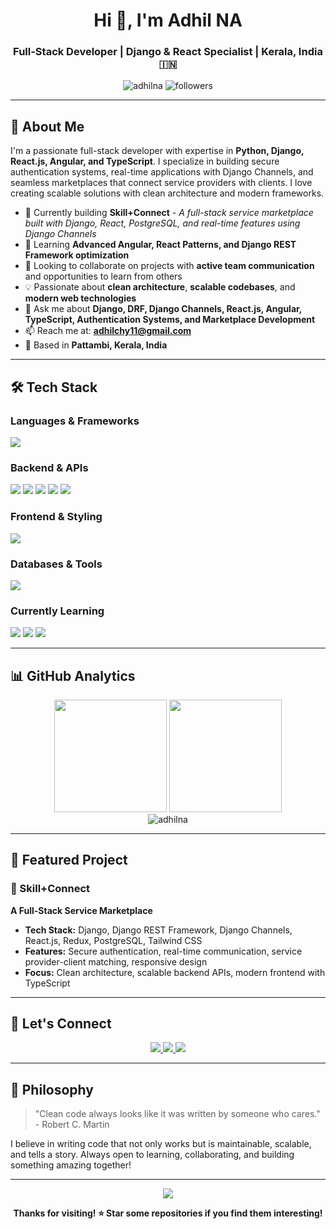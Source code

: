 <h1 align="center">Hi 👋, I'm Adhil NA</h1>
<h3 align="center">Full-Stack Developer | Django & React Specialist | Kerala, India 🇮🇳</h3>

<p align="center">
  <img src="https://komarev.com/ghpvc/?username=adhilna&label=Profile%20views&color=0e75b6&style=flat" alt="adhilna" />
  <img src="https://img.shields.io/github/followers/adhilna?label=Followers&style=social" alt="followers" />
</p>

---

## 🚀 About Me

I'm a passionate full-stack developer with expertise in **Python, Django, React.js, Angular, and TypeScript**. I specialize in building secure authentication systems, real-time applications with Django Channels, and seamless marketplaces that connect service providers with clients. I love creating scalable solutions with clean architecture and modern frameworks.

- 🔭 Currently building **Skill+Connect** - *A full-stack service marketplace built with Django, React, PostgreSQL, and real-time features using Django Channels*
- 🌱 Learning **Advanced Angular, React Patterns, and Django REST Framework optimization**
- 👯 Looking to collaborate on projects with **active team communication** and opportunities to learn from others
- 💡 Passionate about **clean architecture**, **scalable codebases**, and **modern web technologies**
- 💬 Ask me about **Django, DRF, Django Channels, React.js, Angular, TypeScript, Authentication Systems, and Marketplace Development**
- 📫 Reach me at: **adhilchy11@gmail.com**
- 📍 Based in **Pattambi, Kerala, India**

---

## 🛠️ Tech Stack

### Languages & Frameworks
<p align="left">
  <img src="https://skillicons.dev/icons?i=python,django,react,js,ts,html,css,angular" />
</p>

### Backend & APIs
<p align="left">
  <img src="https://img.shields.io/badge/Django_REST_Framework-092E20?style=for-the-badge&logo=django&logoColor=white" />
  <img src="https://img.shields.io/badge/Django_Channels-092E20?style=for-the-badge&logo=django&logoColor=white" />
  <img src="https://img.shields.io/badge/Django_ORM-092E20?style=for-the-badge&logo=django&logoColor=white" />
  <img src="https://img.shields.io/badge/Celery-37814A?style=for-the-badge&logo=celery&logoColor=white" />
  <img src="https://img.shields.io/badge/Redis-DC382D?style=for-the-badge&logo=redis&logoColor=white" />
</p>

### Frontend & Styling
<p align="left">
  <img src="https://skillicons.dev/icons?i=redux,tailwind,bootstrap,angular,html" />
</p>

### Databases & Tools
<p align="left">
  <img src="https://skillicons.dev/icons?i=postgres,mysql,git,github,vscode,linux,docker,nginx,aws,rds,s3bucket" />
</p>

### Currently Learning
<p align="left">
  <img src="https://img.shields.io/badge/Advanced_Angular-DD0031?style=for-the-badge&logo=angular&logoColor=white" />
  <img src="https://img.shields.io/badge/DRF_Optimization-092E20?style=for-the-badge&logo=django&logoColor=white" />
  <img src="https://img.shields.io/badge/React_Patterns-61DAFB?style=for-the-badge&logo=react&logoColor=black" />
</p>

---

## 📊 GitHub Analytics

<div align="center">
  <img height="180em" src="https://github-readme-stats.vercel.app/api?username=adhilna&show_icons=true&theme=tokyonight&include_all_commits=true&count_private=true"/>
  <img height="180em" src="https://github-readme-stats.vercel.app/api/top-langs/?username=adhilna&layout=compact&langs_count=8&theme=tokyonight"/>
</div>

<div align="center">
  <img src="https://github-readme-streak-stats.herokuapp.com/?user=adhilna&theme=tokyonight" alt="adhilna" />
</div>

---

## 🌟 Featured Project

### 🔗 Skill+Connect
**A Full-Stack Service Marketplace**
- **Tech Stack:** Django, Django REST Framework, Django Channels, React.js, Redux, PostgreSQL, Tailwind CSS
- **Features:** Secure authentication, real-time communication, service provider-client matching, responsive design
- **Focus:** Clean architecture, scalable backend APIs, modern frontend with TypeScript

---

## 🤝 Let's Connect

<p align="center">
  <a href="mailto:adhilchy11@gmail.com">
    <img src="https://img.shields.io/badge/Email-D14836?style=for-the-badge&logo=gmail&logoColor=white" />
  </a>
  <a href="https://www.linkedin.com/in/adhil-na-a83154339/" target="_blank">
    <img src="https://img.shields.io/badge/LinkedIn-0077B5?style=for-the-badge&logo=linkedin&logoColor=white" />
  </a>
  <a href="https://github.com/adhilna">
    <img src="https://img.shields.io/badge/GitHub-100000?style=for-the-badge&logo=github&logoColor=white" />
  </a>
</p>

---

## 💭 Philosophy

> "Clean code always looks like it was written by someone who cares." - Robert C. Martin

I believe in writing code that not only works but is maintainable, scalable, and tells a story. Always open to learning, collaborating, and building something amazing together!

---

<div align="center">
  <img src="https://quotes-github-readme.vercel.app/api?type=horizontal&theme=tokyonight" />
</div>

<div align="center">
  
**Thanks for visiting! ⭐ Star some repositories if you find them interesting!**

</div>
